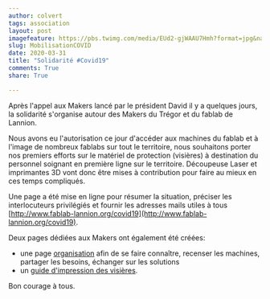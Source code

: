 ```yaml
---
author: colvert
tags: association
layout: post
imagefeature: https://pbs.twimg.com/media/EUd2-gjWAAU7Hmh?format=jpg&name=large
slug: MobilisationCOVID
date: 2020-03-31
title: "Solidarité #Covid19"
comments: True
share: True

---
```


Après l'appel aux Makers lancé par le président David il y a quelques jours, la
solidarité s'organise autour des Makers du Trégor et du fablab de Lannion.

Nous avons eu l'autorisation ce jour d'accéder aux machines du fablab et à
l'image de nombreux fablabs sur tout le territoire, nous souhaitons porter nos
premiers efforts sur le matériel de protection (visières) à destination du
personnel soignant en première ligne sur le territoire.
Découpeuse Laser et imprimantes 3D vont donc être mises à contribution pour
faire au mieux en ces temps compliqués.

Une page a été mise en ligne pour résumer la situation, préciser les
interlocuteurs privilégiés et fournir les adresses mails utiles à tous
[http://www.fablab-lannion.org/covid19](http://www.fablab-lannion.org/covid19).

Deux pages dédiées aux Makers ont également été créées:

- une page [organisation](http://www.fablab-lannion.org/covid-makers) afin de
  se faire connaître, recenser les machines, partager les besoins, échanger sur
  les solutions
- un [guide d'impression des visières](http://www.fablab-lannion.org/VisieresFabLab).

Bon courage à tous.
